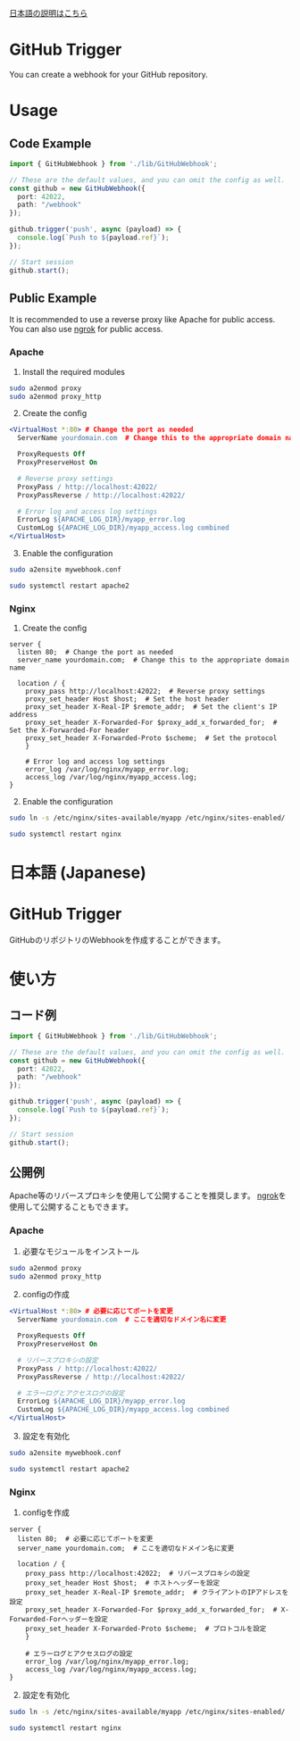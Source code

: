 [日本語の説明はこちら](#日本語-japanese)
# GitHub Trigger
You can create a webhook for your GitHub repository.

# Usage
## Code Example
```typescript
import { GitHubWebhook } from './lib/GitHubWebhook';

// These are the default values, and you can omit the config as well.
const github = new GitHubWebhook({
  port: 42022,
  path: "/webhook"
});

github.trigger('push', async (payload) => {
  console.log(`Push to ${payload.ref}`);
});

// Start session
github.start();
```

## Public Example
It is recommended to use a reverse proxy like Apache for public access.
You can also use [ngrok](https://ngrok.com/) for public access.

### Apache
1. Install the required modules
```bash
sudo a2enmod proxy
sudo a2enmod proxy_http
```

2. Create the config
```apache
<VirtualHost *:80> # Change the port as needed
  ServerName yourdomain.com  # Change this to the appropriate domain name

  ProxyRequests Off
  ProxyPreserveHost On

  # Reverse proxy settings
  ProxyPass / http://localhost:42022/
  ProxyPassReverse / http://localhost:42022/

  # Error log and access log settings
  ErrorLog ${APACHE_LOG_DIR}/myapp_error.log
  CustomLog ${APACHE_LOG_DIR}/myapp_access.log combined
</VirtualHost>
```

3. Enable the configuration
```bash
sudo a2ensite mywebhook.conf

sudo systemctl restart apache2
```

### Nginx
1. Create the config
```nginx
server {
  listen 80;  # Change the port as needed
  server_name yourdomain.com;  # Change this to the appropriate domain name

  location / {
    proxy_pass http://localhost:42022;  # Reverse proxy settings
    proxy_set_header Host $host;  # Set the host header
    proxy_set_header X-Real-IP $remote_addr;  # Set the client's IP address
    proxy_set_header X-Forwarded-For $proxy_add_x_forwarded_for;  # Set the X-Forwarded-For header
    proxy_set_header X-Forwarded-Proto $scheme;  # Set the protocol
    }

    # Error log and access log settings
    error_log /var/log/nginx/myapp_error.log;
    access_log /var/log/nginx/myapp_access.log;
}
```
2. Enable the configuration
```bash
sudo ln -s /etc/nginx/sites-available/myapp /etc/nginx/sites-enabled/

sudo systemctl restart nginx
```

# 日本語 (Japanese)

# GitHub Trigger
GitHubのリポジトリのWebhookを作成することができます。

# 使い方
## コード例
```typescript
import { GitHubWebhook } from './lib/GitHubWebhook';

// These are the default values, and you can omit the config as well.
const github = new GitHubWebhook({
  port: 42022,
  path: "/webhook"
});

github.trigger('push', async (payload) => {
  console.log(`Push to ${payload.ref}`);
});

// Start session
github.start();
```

## 公開例
Apache等のリバースプロキシを使用して公開することを推奨します。
[ngrok](https://ngrok.com/)を使用して公開することもできます。

### Apache
1. 必要なモジュールをインストール
```bash
sudo a2enmod proxy
sudo a2enmod proxy_http
```

2. configの作成
```apache
<VirtualHost *:80> # 必要に応じてポートを変更
  ServerName yourdomain.com  # ここを適切なドメイン名に変更

  ProxyRequests Off
  ProxyPreserveHost On

  # リバースプロキシの設定
  ProxyPass / http://localhost:42022/
  ProxyPassReverse / http://localhost:42022/

  # エラーログとアクセスログの設定
  ErrorLog ${APACHE_LOG_DIR}/myapp_error.log
  CustomLog ${APACHE_LOG_DIR}/myapp_access.log combined
</VirtualHost>
```

3. 設定を有効化
```bash
sudo a2ensite mywebhook.conf

sudo systemctl restart apache2
```

### Nginx
1. configを作成
```nginx
server {
  listen 80;  # 必要に応じてポートを変更
  server_name yourdomain.com;  # ここを適切なドメイン名に変更

  location / {
    proxy_pass http://localhost:42022;  # リバースプロキシの設定
    proxy_set_header Host $host;  # ホストヘッダーを設定
    proxy_set_header X-Real-IP $remote_addr;  # クライアントのIPアドレスを設定
    proxy_set_header X-Forwarded-For $proxy_add_x_forwarded_for;  # X-Forwarded-Forヘッダーを設定
    proxy_set_header X-Forwarded-Proto $scheme;  # プロトコルを設定
    }

    # エラーログとアクセスログの設定
    error_log /var/log/nginx/myapp_error.log;
    access_log /var/log/nginx/myapp_access.log;
}
```
2. 設定を有効化
```bash
sudo ln -s /etc/nginx/sites-available/myapp /etc/nginx/sites-enabled/

sudo systemctl restart nginx
```
